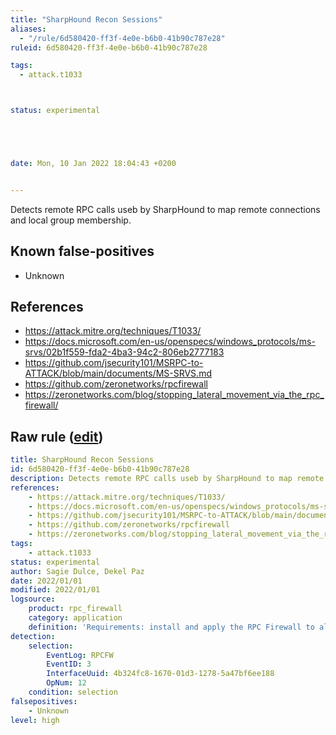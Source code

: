 ```yaml
---
title: "SharpHound Recon Sessions"
aliases:
  - "/rule/6d580420-ff3f-4e0e-b6b0-41b90c787e28"
ruleid: 6d580420-ff3f-4e0e-b6b0-41b90c787e28

tags:
  - attack.t1033



status: experimental





date: Mon, 10 Jan 2022 18:04:43 +0200


---
```


Detects remote RPC calls useb by SharpHound to map remote connections and local group membership.

<!--more-->


## Known false-positives

* Unknown



## References

* https://attack.mitre.org/techniques/T1033/
* https://docs.microsoft.com/en-us/openspecs/windows_protocols/ms-srvs/02b1f559-fda2-4ba3-94c2-806eb2777183
* https://github.com/jsecurity101/MSRPC-to-ATTACK/blob/main/documents/MS-SRVS.md
* https://github.com/zeronetworks/rpcfirewall
* https://zeronetworks.com/blog/stopping_lateral_movement_via_the_rpc_firewall/


## Raw rule ([edit](https://github.com/SigmaHQ/sigma/edit/master/rules/application/rpc_firewall/rpc_firewall_sharphound_recon_sessions.yml))
```yaml
title: SharpHound Recon Sessions
id: 6d580420-ff3f-4e0e-b6b0-41b90c787e28
description: Detects remote RPC calls useb by SharpHound to map remote connections and local group membership.
references:
    - https://attack.mitre.org/techniques/T1033/
    - https://docs.microsoft.com/en-us/openspecs/windows_protocols/ms-srvs/02b1f559-fda2-4ba3-94c2-806eb2777183
    - https://github.com/jsecurity101/MSRPC-to-ATTACK/blob/main/documents/MS-SRVS.md
    - https://github.com/zeronetworks/rpcfirewall
    - https://zeronetworks.com/blog/stopping_lateral_movement_via_the_rpc_firewall/
tags:
    - attack.t1033
status: experimental
author: Sagie Dulce, Dekel Paz
date: 2022/01/01
modified: 2022/01/01
logsource:
    product: rpc_firewall
    category: application
    definition: 'Requirements: install and apply the RPC Firewall to all processes with "audit:true action:block uuid:4b324fc8-1670-01d3-1278-5a47bf6ee188 opnum:12'
detection:
    selection:
        EventLog: RPCFW
        EventID: 3
        InterfaceUuid: 4b324fc8-1670-01d3-1278-5a47bf6ee188
        OpNum: 12
    condition: selection
falsepositives:
    - Unknown
level: high

```
